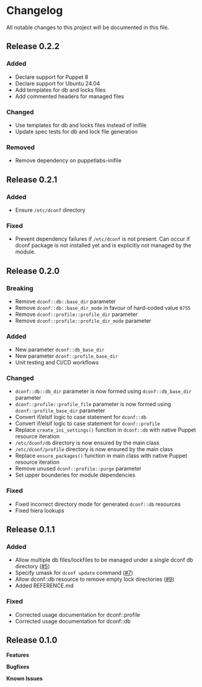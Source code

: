 # Changelog

All notable changes to this project will be documented in this file.
## Release 0.2.2
### Added
- Declare support for Puppet 8
- Declare support for Ubuntu 24.04
- Add templates for db and locks files
- Add commented headers for managed files
### Changed
- Use templates for db and locks files instead of inifile
- Update spec tests for db and lock file generation
### Removed
- Remove dependency on puppetlabs-inifile

## Release 0.2.1
### Added
- Ensure `/etc/dconf` directory
### Fixed
- Prevent dependency failures if `/etc/dconf` is not present. Can occur if dconf package is not installed yet and is explicitly not managed by the module.

## Release 0.2.0
### Breaking
- Remove `dconf::db::base_dir` parameter
- Remove `dconf::db::base_dir_mode` in favour of hard-coded value `0755`
- Remove `dconf::profile::profile_dir` parameter
- Remove `dconf::profile::profile_dir_mode` parameter
### Added
- New parameter `dconf::db_base_dir`
- New parameter `dconf::profile_base_dir`
- Unit testing and CI/CD workflows
### Changed
- `dconf::db::db_dir` parameter is now formed using `dconf::db_base_dir` parameter
- `dconf::profile::profile_file` parameter is now formed using `dconf::profile_base_dir` parameter
- Convert if/elsif logic to case statement for `dconf::db`
- Convert if/elsif logic to case statement for `dconf::profile`
- Replace `create_ini_settings()` function in `dconf::db` with native Puppet resource iteration
- `/etc/dconf/db` directory is now ensured by the main class
- `/etc/dconf/profile` directory is now ensured by the main class
- Replace `ensure_packages()` function in main class with native Puppet resource iteration
- Remove unused `dconf::profile::purge` parameter
- Set upper bounderies for module dependencies
### Fixed
- Fixed incorrect directory mode for generated `dconf::db` resources
- Fixed hiera lookups

## Release 0.1.1
### Added
- Allow multiple db files/lockfiles to be managed under a single dconf db directory ([#5](https://github.com/jps-help/dconf/issues/5))
- Specify umask for `dconf update` command ([#7](https://github.com/jps-help/dconf/issues/7))
- Allow dconf::db resource to remove empty lock directories ([#9](https://github.com/jps-help/dconf/issues/9))
- Added REFERENCE.md
### Fixed
- Corrected usage documentation for dconf::profile
- Corrected usage documentation for dconf::db
## Release 0.1.0

**Features**

**Bugfixes**

**Known Issues**

